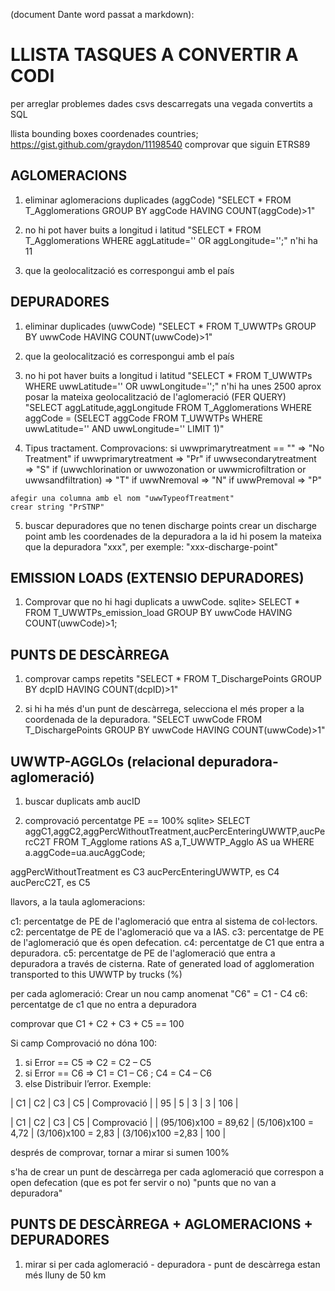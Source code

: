 (document Dante word passat a markdown):

LLISTA TASQUES A CONVERTIR A CODI
=================================

per arreglar problemes dades csvs descarregats una vegada convertits a SQL

llista bounding boxes coordenades countries; https://gist.github.com/graydon/11198540
comprovar que siguin ETRS89

AGLOMERACIONS
-------------
  1. eliminar aglomeracions duplicades (aggCode)
  "SELECT * FROM T_Agglomerations GROUP BY aggCode HAVING COUNT(aggCode)>1"

  2. no hi pot haver buits a longitud i latitud
  "SELECT * FROM T_Agglomerations WHERE aggLatitude='' OR aggLongitude='';"
  n'hi ha 11

  3. que la geolocalització es correspongui amb el país


DEPURADORES
-----------
  1. eliminar duplicades (uwwCode)
  "SELECT * FROM T_UWWTPs GROUP BY uwwCode HAVING COUNT(uwwCode)>1"

  2. que la geolocalització es correspongui amb el país

  3. no hi pot haver buits a longitud i latitud
  "SELECT * FROM T_UWWTPs WHERE uwwLatitude='' OR uwwLongitude='';"
  n'hi ha unes 2500 aprox
  posar la mateixa geolocalització de l'aglomeració
  (FER QUERY)
  "SELECT aggLatitude,aggLongitude
   FROM T_Agglomerations
   WHERE aggCode = (SELECT aggCode
                    FROM T_UWWTPs
                    WHERE uwwLatitude='' AND uwwLongitude=''
                    LIMIT 1)"

   4. Tipus tractament. Comprovacions:
    si uwwprimarytreatment == ""  => "No Treatment"
    if uwwprimarytreatment        => "Pr"
    if uwwsecondarytreatment      => "S"
    if (uwwchlorination or uwwozonation or uwwmicrofiltration or
        uwwsandfiltration)        => "T"
    if uwwNremoval                => "N"
    if uwwPremoval                => "P"

    afegir una columna amb el nom "uwwTypeofTreatment"
    crear string "PrSTNP"

   5. buscar depuradores que no tenen discharge points crear
   un discharge point amb les coordenades de la depuradora a
   la id hi posem la mateixa que la depuradora "xxx", per
   exemple: "xxx-discharge-point"

EMISSION LOADS (EXTENSIO DEPURADORES)
-------------------------------------
  1. Comprovar que no hi hagi duplicats a uwwCode.
  sqlite> SELECT * FROM T_UWWTPs_emission_load GROUP BY uwwCode HAVING COUNT(uwwCode)>1;


PUNTS DE DESCÀRREGA
-------------------
  1. comprovar camps repetits
  "SELECT * FROM T_DischargePoints GROUP BY dcpID HAVING COUNT(dcpID)>1"

  2. si hi ha més d'un punt de descàrrega, selecciona el més proper a la coordenada de la depuradora.
  "SELECT uwwCode FROM T_DischargePoints GROUP BY uwwCode HAVING COUNT(uwwCode)>1"

UWWTP-AGGLOs (relacional depuradora-aglomeració)
------------
  1. buscar duplicats amb aucID

  2. comprovació percentatge PE == 100%
  sqlite> SELECT aggC1,aggC2,aggPercWithoutTreatment,aucPercEnteringUWWTP,aucPercC2T FROM T_Agglome
  rations AS a,T_UWWTP_Agglo AS ua WHERE a.aggCode=ua.aucAggCode;

  aggPercWithoutTreatment es C3
  aucPercEnteringUWWTP, es C4
  aucPercC2T, es C5

  llavors, a la taula aglomeracions:

  c1: percentatge de PE de l'aglomeració que entra al sistema de col·lectors.
  c2: percentatge de PE de l'aglomeració que va a IAS.
  c3: percentatge de PE de l'aglomeració que és open defecation.
  c4: percentatge de C1 que entra a depuradora.
  c5: percentatge de PE de l'aglomeració que entra a depuradora a través de cisterna.  Rate of generated load of agglomeration transported to this UWWTP by trucks (%)

  per cada aglomeració: Crear un nou camp anomenat "C6" = C1 - C4
  c6: percentatge de c1 que no entra a depuradora

  comprovar que C1 + C2 + C3 + C5 == 100

  Si camp Comprovació no dóna 100:
  1. si Error == C5  => C2 = C2 – C5
  2. si Error == C6  => C1 = C1 – C6  ; C4 = C4 – C6
  3. else Distribuir l’error. Exemple:

  | C1 | C2 | C3 | C5 | Comprovació |
  | 95 | 5  | 3  | 3 | 106 |

  | C1 | C2 | C3 | C5 | Comprovació |
  | (95/106)x100 = 89,62 | (5/106)x100 = 4,72 | (3/106)x100 = 2,83 | (3/106)x100 =2,83 | 100 |

  després de comprovar, tornar a mirar si sumen 100%

  s'ha de crear un punt de descàrrega per cada aglomeració que correspon a open defecation (que es pot fer servir o no)
  "punts que no van a depuradora"

PUNTS DE DESCÀRREGA + AGLOMERACIONS + DEPURADORES
-------------------------------------------------
  1. mirar si per cada aglomeració - depuradora - punt de
  descàrrega estan més lluny de 50 km
